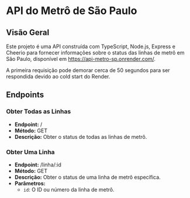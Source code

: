 # API do Metrô de São Paulo

## Visão Geral

Este projeto é uma API construída com TypeScript, Node.js, Express e Cheerio para fornecer informações sobre o status das linhas de metrô em São Paulo, disponível em https://api-metro-sp.onrender.com/.

 A primeira requisição pode demorar cerca de 50 segundos para ser respondida devido ao cold start do Render.

## Endpoints

### Obter Todas as Linhas

- **Endpoint:** /
- **Método:** GET
- **Descrição:** Obter o status de todas as linhas de metrô.

### Obter Uma Linha

- **Endpoint:** /linha/:id
- **Método:** GET
- **Descrição:** Obter o status de uma linha de metrô específica.
- **Parâmetros:**
  - `id`: O ID ou número da linha de metrô.
